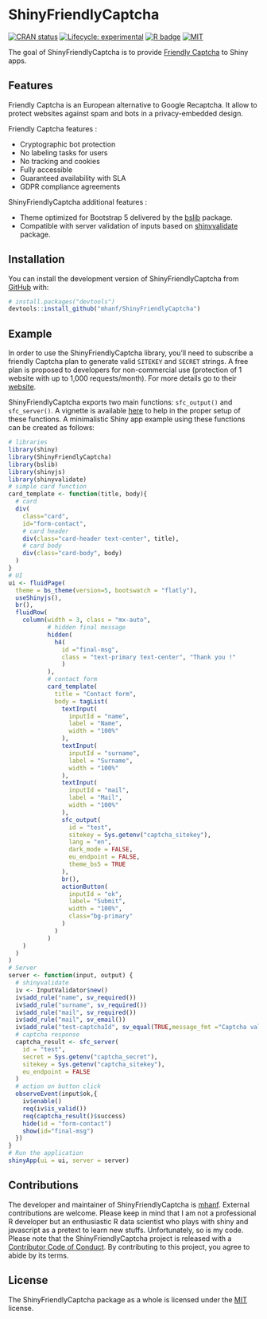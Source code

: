 
<!-- README.md is generated from README.Rmd. Please edit that file -->

# ShinyFriendlyCaptcha

<!-- badges: start -->

[![CRAN
status](https://www.r-pkg.org/badges/version/ShinyFriendlyCaptcha)](https://CRAN.R-project.org/package=ShinyFriendlyCaptcha)
[![Lifecycle:
experimental](https://img.shields.io/badge/lifecycle-experimental-orange.svg)](https://lifecycle.r-lib.org/articles/stages.html#experimental)
[![R
badge](https://img.shields.io/badge/Build%20with-♥%20and%20R-blue)](https://github.com/mhanf/ShinyFriendlyCaptcha)
[![MIT](https://opensource.org/licenses/MIT)](https://opensource.org/licenses/MIT)

<!-- badges: end -->

The goal of ShinyFriendlyCaptcha is to provide [Friendly
Captcha](https://friendlycaptcha.com/) to Shiny apps.

## Features

Friendly Captcha is an European alternative to Google Recaptcha. It
allow to protect websites against spam and bots in a privacy-embedded
design.

Friendly Captcha features :

-   Cryptographic bot protection
-   No labeling tasks for users
-   No tracking and cookies
-   Fully accessible
-   Guaranteed availability with SLA
-   GDPR compliance agreements

ShinyFriendlyCaptcha additional features :

-   Theme optimized for Bootstrap 5 delivered by the
    [bslib](https://rstudio.github.io/bslib/) package.
-   Compatible with server validation of inputs based on
    [shinyvalidate](https://rstudio.github.io/shinyvalidate/) package.

## Installation

You can install the development version of ShinyFriendlyCaptcha from
[GitHub](https://github.com/) with:

``` r
# install.packages("devtools")
devtools::install_github("mhanf/ShinyFriendlyCaptcha")
```

## Example

In order to use the ShinyFriendlyCaptcha library, you’ll need to
subscribe a friendly Captcha plan to generate valid `SITEKEY` and
`SECRET` strings. A free plan is proposed to developers for
non-commercial use (protection of 1 website with up to 1,000
requests/month). For more details go to their
[website](https://friendlycaptcha.com/).

ShinyFriendlyCaptcha exports two main functions: `sfc_output()` and
`sfc_server()`. A vignette is available [here]() to help in the proper
setup of these functions. A minimalistic Shiny app example using these
functions can be created as follows:

``` r
# libraries
library(shiny)
library(ShinyFriendlyCaptcha)
library(bslib)
library(shinyjs)
library(shinyvalidate)
# simple card function
card_template <- function(title, body){
  # card
  div(
    class="card", 
    id="form-contact",
    # card header
    div(class="card-header text-center", title),
    # card body
    div(class="card-body", body)
  )
}
# UI
ui <- fluidPage(
  theme = bs_theme(version=5, bootswatch = "flatly"),
  useShinyjs(),
  br(),
  fluidRow(
    column(width = 3, class = "mx-auto",
           # hidden final message
           hidden(
             h4(
               id ="final-msg", 
               class = "text-primary text-center", "Thank you !"
               )
           ),
           # contact form
           card_template(
             title = "Contact form",
             body = tagList(
               textInput(
                 inputId = "name",
                 label = "Name",
                 width = "100%"
               ),
               textInput(
                 inputId = "surname",
                 label = "Surname",
                 width = "100%"
               ),
               textInput(
                 inputId = "mail",
                 label = "Mail",
                 width = "100%"
               ),
               sfc_output(
                 id = "test",
                 sitekey = Sys.getenv("captcha_sitekey"),
                 lang = "en",
                 dark_mode = FALSE,
                 eu_endpoint = FALSE,
                 theme_bs5 = TRUE
               ),
               br(),
               actionButton(
                 inputId = "ok",
                 label= "Submit",
                 width = "100%",
                 class="bg-primary"
               )
             )
           )
    )
  )
)
# Server
server <- function(input, output) {
  # shinyvalidate
  iv <- InputValidator$new()
  iv$add_rule("name", sv_required())
  iv$add_rule("surname", sv_required())
  iv$add_rule("mail", sv_required())
  iv$add_rule("mail", sv_email())
  iv$add_rule("test-captchaId", sv_equal(TRUE,message_fmt ="Captcha validation required"))
  # captcha response
  captcha_result <- sfc_server(
    id = "test",
    secret = Sys.getenv("captcha_secret"),
    sitekey = Sys.getenv("captcha_sitekey"),
    eu_endpoint = FALSE
  )
  # action on button click
  observeEvent(input$ok,{
    iv$enable()
    req(iv$is_valid())
    req(captcha_result()$success)
    hide(id = "form-contact")
    show(id="final-msg")
  })
}
# Run the application
shinyApp(ui = ui, server = server)
```

## Contributions

The developer and maintainer of ShinyFriendlyCaptcha is
[mhanf](https://github.com/mhanf). External contributions are welcome.
Please keep in mind that I am not a professional R developer but an
enthusiastic R data scientist who plays with shiny and javascript as a
pretext to learn new stuffs. Unfortunately, so is my code. Please note
that the ShinyFriendlyCaptcha project is released with a [Contributor
Code of
Conduct](https://mhanf.github.io/ShinyFriendlyCaptcha/CODE_OF_CONDUCT.html).
By contributing to this project, you agree to abide by its terms.

## License

The ShinyFriendlyCaptcha package as a whole is licensed under the
[MIT](https://opensource.org/licenses/mit-license.php) license.

